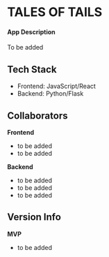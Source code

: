 # TALES OF TAILS

#### App Description ####
To be added

## Tech Stack ##
* Frontend: JavaScript/React
* Backend: Python/Flask

## Collaborators ##
**Frontend**
* to be added
* to be added

**Backend**
* to be added
* to be added
* to be added 

## Version Info ##
**MVP**
* to be added 